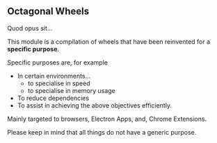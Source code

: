 ## Octagonal Wheels

Quod opus sit...

This module is a compilation of wheels that have been reinvented for a __specific purpose__.

Specific purposes are, for example
- In certain environments...
  - to specialise in speed
  - to specialise in memory usage
- To reduce dependencies
- To assist in achieving the above objectives efficiently.

Mainly targeted to browsers, Electron Apps, and, Chrome Extensions.

Please keep in mind that all things do not have a generic purpose.